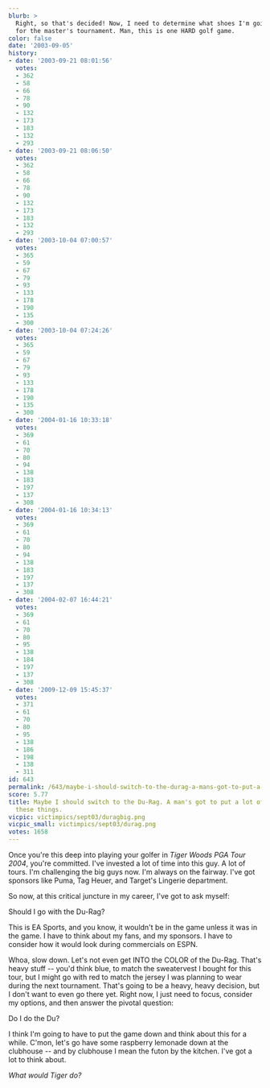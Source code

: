 ```yaml
---
blurb: >
  Right, so that's decided! Now, I need to determine what shoes I'm going to wear
  for the master's tournament. Man, this is one HARD golf game.
color: false
date: '2003-09-05'
history:
- date: '2003-09-21 08:01:56'
  votes:
  - 362
  - 58
  - 66
  - 78
  - 90
  - 132
  - 173
  - 183
  - 132
  - 293
- date: '2003-09-21 08:06:50'
  votes:
  - 362
  - 58
  - 66
  - 78
  - 90
  - 132
  - 173
  - 183
  - 132
  - 293
- date: '2003-10-04 07:00:57'
  votes:
  - 365
  - 59
  - 67
  - 79
  - 93
  - 133
  - 178
  - 190
  - 135
  - 300
- date: '2003-10-04 07:24:26'
  votes:
  - 365
  - 59
  - 67
  - 79
  - 93
  - 133
  - 178
  - 190
  - 135
  - 300
- date: '2004-01-16 10:33:18'
  votes:
  - 369
  - 61
  - 70
  - 80
  - 94
  - 138
  - 183
  - 197
  - 137
  - 308
- date: '2004-01-16 10:34:13'
  votes:
  - 369
  - 61
  - 70
  - 80
  - 94
  - 138
  - 183
  - 197
  - 137
  - 308
- date: '2004-02-07 16:44:21'
  votes:
  - 369
  - 61
  - 70
  - 80
  - 95
  - 138
  - 184
  - 197
  - 137
  - 308
- date: '2009-12-09 15:45:37'
  votes:
  - 371
  - 61
  - 70
  - 80
  - 95
  - 138
  - 186
  - 198
  - 138
  - 311
id: 643
permalink: /643/maybe-i-should-switch-to-the-durag-a-mans-got-to-put-a-lot-of-thought-into-these-things/
score: 5.77
title: Maybe I should switch to the Du-Rag. A man's got to put a lot of thought into
  these things.
vicpic: victimpics/sept03/duragbig.png
vicpic_small: victimpics/sept03/durag.png
votes: 1658
---
```


Once you're this deep into playing your golfer in *Tiger Woods PGA Tour
2004*, you're committed. I've invested a lot of time into this guy. A
lot of tours. I'm challenging the big guys now. I'm always on the
fairway. I've got sponsors like Puma, Tag Heuer, and Target's Lingerie
department.

So now, at this critical juncture in my career, I've got to ask myself:

Should I go with the Du-Rag?

This is EA Sports, and you know, it wouldn't be in the game unless it
was in the game. I have to think about my fans, and my sponsors. I have
to consider how it would look during commercials on ESPN.

Whoa, slow down. Let's not even get INTO the COLOR of the Du-Rag. That's
heavy stuff -- you'd think blue, to match the sweatervest I bought for
this tour, but I might go with red to match the jersey I was planning to
wear during the next tournament. That's going to be a heavy, heavy
decision, but I don't want to even go there yet. Right now, I just need
to focus, consider my options, and then answer the pivotal question:

Do I do the Du?

I think I'm going to have to put the game down and think about this for
a while. C'mon, let's go have some raspberry lemonade down at the
clubhouse -- and by clubhouse I mean the futon by the kitchen. I've got
a lot to think about.

*What would Tiger do?*